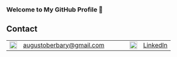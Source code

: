 ### Welcome to My GitHub Profile 👋

## Contact

<table>
  <tr>
    <td>
      <a href="mailto:augustoberbary@gmail.com">
        <img src="https://upload.wikimedia.org/wikipedia/commons/4/4e/Gmail_Icon.png" alt="Email" width="20" height="20">
      </a>
    </td>
    <td>
      <a href="mailto:augustoberbary@gmail.com">augustoberbary@gmail.com</a>
    </td>
    <td>&nbsp;&nbsp;&nbsp;&nbsp;&nbsp;&nbsp;&nbsp;&nbsp;</td>
    <td>
      <a href="https://www.linkedin.com/in/augustoberbary/">
        <img src="https://upload.wikimedia.org/wikipedia/commons/c/ca/LinkedIn_logo_initials.png" alt="LinkedIn" width="20" height="20">
      </a>
    </td>
    <td>
      <a href="https://www.linkedin.com/in/augustoberbary/">LinkedIn</a>
    </td>
  </tr>
</table>




